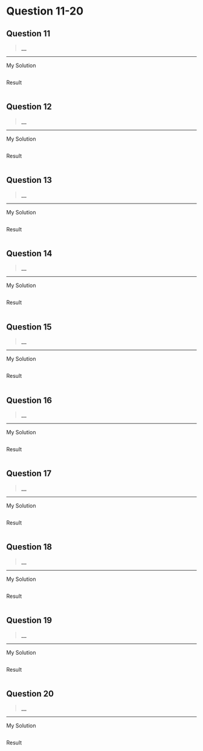 # Question 11-20

## Question 11

> **__**  

---
My Solution

```python

```

Result

```python

```

## Question 12

> **__**  

---
My Solution

```python

```

Result

```python

```

## Question 13

> **__**  

---
My Solution

```python

```

Result

```python

```

## Question 14

> **__**  

---
My Solution

```python

```

Result

```python

```

## Question 15

> **__**  

---
My Solution

```python

```

Result

```python

```

## Question 16

> **__**  

---
My Solution

```python

```

Result

```python

```

## Question 17

> **__**  

---
My Solution

```python

```

Result

```python

```

## Question 18

> **__**  

---
My Solution

```python

```

Result

```python

```

## Question 19

> **__**  

---
My Solution

```python

```

Result

```python

```

## Question 20

> **__**  

---
My Solution

```python

```

Result

```python

```

